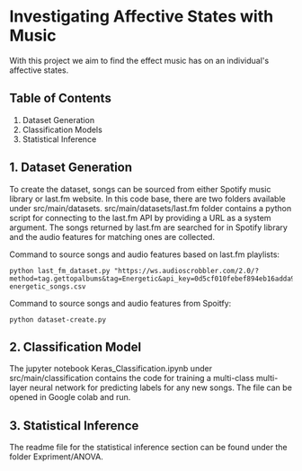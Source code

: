 # Investigating Affective States with Music

With this project we aim to find the effect music has on an individual's affective states. 

## Table of Contents
1. Dataset Generation
2. Classification Models
3. Statistical Inference

## 1. Dataset Generation

To create the dataset, songs can be sourced from either Spotify music library or last.fm website. In this code base, there are two folders available under src/main/datasets. src/main/datasets/last.fm folder contains a python script for connecting to the last.fm API by providing a URL as a system argument. The songs returned by last.fm are searched for in Spotify library and the audio features for matching ones are collected.

Command to source songs and audio features based on last.fm playlists:

```
python last_fm_dataset.py "https://ws.audioscrobbler.com/2.0/?method=tag.gettopalbums&tag=Energetic&api_key=0d5cf010febef894eb16adda9a85b41e&format=json" energetic_songs.csv
```

Command to source songs and audio features from Spoitfy:

```
python dataset-create.py
```

## 2. Classification Model

The jupyter notebook Keras_Classification.ipynb under src/main/classification contains the code for training a multi-class multi-layer neural network for predicting labels for any new songs. The file can be opened in Google colab and run. 

## 3. Statistical Inference

The readme file for the statistical inference section can be found under the folder Expriment/ANOVA.
